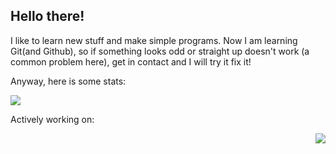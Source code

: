 ## Hello there!

I like to learn new stuff and make simple programs.
 Now I am learning Git(and Github), so if something looks odd or straight up doesn't work (a common problem here), get in contact and I will try it fix it!
 
 Anyway, here is some stats:
 
 
<a href="https://github.com/BreenBrain/github-readme-stats">
  <img align="center" src="https://github-readme-stats.vercel.app/api/top-langs/?username=o-dka&layout=compact"/>
</a>
       
   Actively working on:


<a  href="https://github.com/BreenBrain/MenuV8">
<img align="right" src="https://github-readme-stats.vercel.app/api/pin/?username=o-dka&repo=MenuV8 "/>
</a>
 
